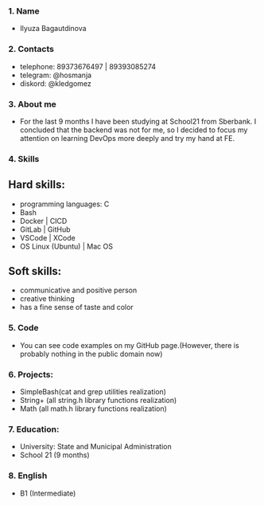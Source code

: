 ### 1. Name 
- Ilyuza Bagautdinova

### 2. Contacts
- telephone: 89373676497 | 89393085274
- telegram: @hosmanja
- diskord: @kledgomez

### 3. About me
- For the last 9 months I have been studying at School21 from Sberbank. I concluded that the backend was not for me, so I decided to focus my attention on learning DevOps more deeply and try my hand at FE.
  
### 4. Skills 
 ## Hard skills:
- programming languages: С
- Bash
- Docker | CICD
- GitLab | GitHub
- VSCode | XCode
- OS Linux (Ubuntu) | Mac OS
 ## Soft skills:
- communicative and positive person
- creative thinking
- has a fine sense of taste and color

### 5. Code 
- You can see code examples on my GitHub page.(However, there is probably nothing in the public domain now)
  
### 6. Projects:
- SimpleBash(cat and grep utilities realization)
- String+ (all string.h library functions realization)
- Math (all math.h library functions realization)

### 7. Еducation:
- University: State and Municipal Administration
- School 21 (9 months)

### 8. English
- B1 (Intermediate)


